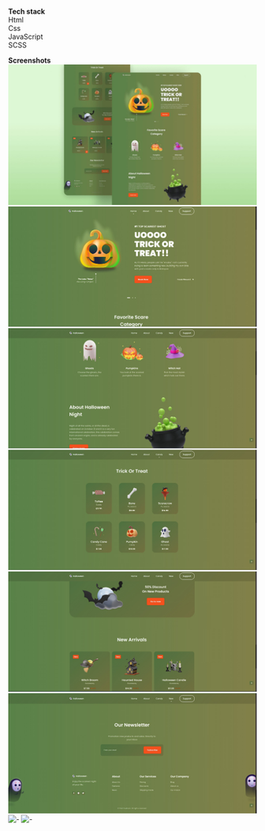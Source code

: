 <b>Tech stack</b><br>
Html<br>
Css<br>
JavaScript<br>
SCSS

<b>Screenshots</b>
![-](/preview/0.jpg)
![-](/preview/1.jpg)
![-](/preview/2.jpg)
![-](/preview/3.jpg)
![-](/preview/4.jpg)
![-](/preview/5.jpg)
![-](/preview/6.jpg)
![-](/preview/7.jpg)